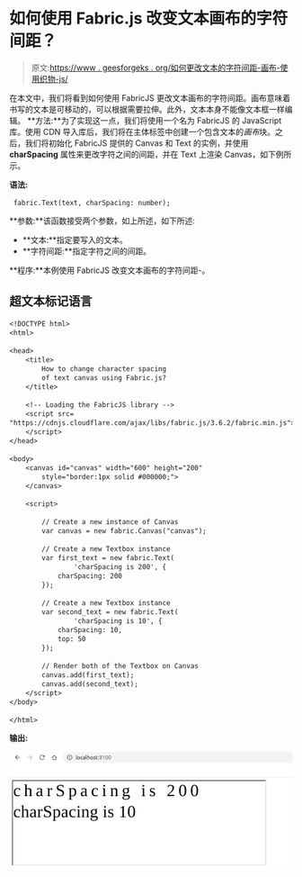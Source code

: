 # 如何使用 Fabric.js 改变文本画布的字符间距？

> 原文:[https://www . geesforgeks . org/如何更改文本的字符间距-画布-使用织物-js/](https://www.geeksforgeeks.org/how-to-change-character-spacing-of-text-canvas-using-fabric-js/)

在本文中，我们将看到如何使用 FabricJS 更改文本画布的字符间距。画布意味着书写的文本是可移动的，可以根据需要拉伸。此外，文本本身不能像文本框一样编辑。
**方法:**为了实现这一点，我们将使用一个名为 FabricJS 的 JavaScript 库。使用 CDN 导入库后，我们将在主体标签中创建一个包含文本的*画布*块。之后，我们将初始化 FabricJS 提供的 Canvas 和 Text 的实例，并使用 **charSpacing** 属性来更改字符之间的间距，并在 Text 上渲染 Canvas，如下例所示。

**语法:**

```
 fabric.Text(text, charSpacing: number); 
```

**参数:**该函数接受两个参数，如上所述，如下所述:

*   **文本:**指定要写入的文本。
*   **字符间距:**指定字符之间的间距。

**程序:**本例使用 FabricJS 改变文本画布的字符间距-。

## 超文本标记语言

```
<!DOCTYPE html>
<html>

<head>
    <title>
        How to change character spacing
        of text canvas using Fabric.js?
    </title>

    <!-- Loading the FabricJS library -->
    <script src=
"https://cdnjs.cloudflare.com/ajax/libs/fabric.js/3.6.2/fabric.min.js">
    </script>
</head>

<body>
    <canvas id="canvas" width="600" height="200"
        style="border:1px solid #000000;">
    </canvas>

    <script>

        // Create a new instance of Canvas
        var canvas = new fabric.Canvas("canvas");

        // Create a new Textbox instance
        var first_text = new fabric.Text(
                'charSpacing is 200', {
            charSpacing: 200
        });

        // Create a new Textbox instance
        var second_text = new fabric.Text(
                'charSpacing is 10', {
            charSpacing: 10,
            top: 50
        });

        // Render both of the Textbox on Canvas
        canvas.add(first_text);
        canvas.add(second_text);
    </script>
</body>

</html>
```

**输出:**

![](img/24d87e7db35171a6185acede96f3058b.png)